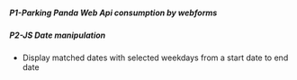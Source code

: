 ##### P1-Parking Panda Web Api consumption by webforms
##### P2-JS Date manipulation
*	Display matched dates with selected weekdays from a start date to end date